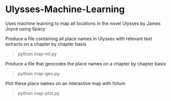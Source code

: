 # Ulysses-Machine-Learning
Uses machine learning to map all locations in the novel Ulysses by James Joyce using Spacy

Produce a file containing all place names in Ulysses with relevant text extracts on a chapter by chapter basis
>python map-ml.py

Produce a file that geocodes the place names on a chapter by chapter basis
>python map-geo.py

Plot these place names on an interactive map with folium
>python map-plot.py
